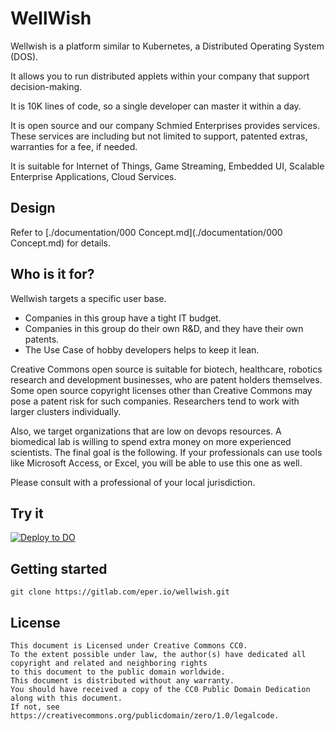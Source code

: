 # WellWish

Wellwish is a platform similar to Kubernetes, a Distributed Operating System (DOS).

It allows you to run distributed applets within your company that support decision-making.

It is 10K lines of code, so a single developer can master it within a day.

It is open source and our company Schmied Enterprises provides services.
These services are including but not limited to  support, patented extras, warranties for a fee, if needed.

It is suitable for Internet of Things, Game Streaming, Embedded UI, Scalable Enterprise Applications, Cloud Services.

## Design

Refer to [./documentation/000 Concept.md](./documentation/000 Concept.md) for details.

## Who is it for?

Wellwish targets a specific user base.
- Companies in this group have a tight IT budget.
- Companies in this group do their own R&D, and they have their own patents.
- The Use Case of hobby developers helps to keep it lean.

Creative Commons open source is suitable for biotech, healthcare, robotics research and development businesses, who are patent holders themselves.
Some open source copyright licenses other than Creative Commons may pose a patent risk for such companies.
Researchers tend to work with larger clusters individually.

Also, we target organizations that are low on devops resources.
A biomedical lab is willing to spend extra money on more experienced scientists.
The final goal is the following.
If your professionals can use tools like Microsoft Access, or Excel, you will be able to use this one as well.

Please consult with a professional of your local jurisdiction.

## Try it


[![Deploy to DO](https://www.deploytodo.com/do-btn-white-ghost.svg)](https://cloud.digitalocean.com/apps/new?repo=https://github.com/szegedim/wellwish.git?refcode=48f147bd7dcd)

## Getting started

```
git clone https://gitlab.com/eper.io/wellwish.git
```

## License

```
This document is Licensed under Creative Commons CC0.
To the extent possible under law, the author(s) have dedicated all copyright and related and neighboring rights
to this document to the public domain worldwide.
This document is distributed without any warranty.
You should have received a copy of the CC0 Public Domain Dedication along with this document.
If not, see https://creativecommons.org/publicdomain/zero/1.0/legalcode.
```

